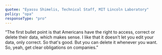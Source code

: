 ```yaml
---
quotee: "Eyassu Shimelis, Technical Staff, MIT Lincoln Laboratory"
policy: "opa"
responseType: "pro"
---
```


“The first bullet point is that Americans have the right to access, correct or delete their data, which makes sense. I like that it doesn't let you edit your data, only correct. So that's good. But you can delete it whenever you want. So, yeah, get clear obligations on companies.”
